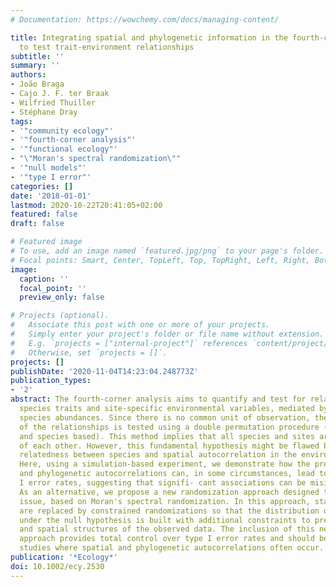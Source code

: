 ```yaml
---
# Documentation: https://wowchemy.com/docs/managing-content/

title: Integrating spatial and phylogenetic information in the fourth-corner analysis
  to test trait-environment relationships
subtitle: ''
summary: ''
authors:
- João Braga
- Cajo J. F. ter Braak
- Wilfried Thuiller
- Stéphane Dray
tags:
- '"community ecology"'
- '"fourth-corner analysis"'
- '"functional ecology"'
- "\"Moran's spectral randomization\""
- '"null models"'
- '"type I error"'
categories: []
date: '2018-01-01'
lastmod: 2020-10-22T20:41:05+02:00
featured: false
draft: false

# Featured image
# To use, add an image named `featured.jpg/png` to your page's folder.
# Focal points: Smart, Center, TopLeft, Top, TopRight, Left, Right, BottomLeft, Bottom, BottomRight.
image:
  caption: ''
  focal_point: ''
  preview_only: false

# Projects (optional).
#   Associate this post with one or more of your projects.
#   Simply enter your project's folder or file name without extension.
#   E.g. `projects = ["internal-project"]` references `content/project/deep-learning/index.md`.
#   Otherwise, set `projects = []`.
projects: []
publishDate: '2020-11-04T14:23:04.248773Z'
publication_types:
- '2'
abstract: The fourth-corner analysis aims to quantify and test for relationships between
  species traits and site-specific environmental variables, mediated by site-specific
  species abundances. Since there is no common unit of observation, the significance
  of the relationships is tested using a double permutation procedure (site based
  and species based). This method implies that all species and sites are independent
  of each other. However, this fundamental hypothesis might be flawed because of phylogenetic
  relatedness between species and spatial autocorrelation in the environmental data.
  Here, using a simulation-based experiment, we demonstrate how the presence of spatial
  and phylogenetic autocorrelations can, in some circumstances, lead to inflated type
  I error rates, suggesting that signifi- cant associations can be misidentified.
  As an alternative, we propose a new randomization approach designed to avoid this
  issue, based on Moran's spectral randomization. In this approach, standard permutations
  are replaced by constrained randomizations so that the distribution of the statistic
  under the null hypothesis is built with additional constraints to preserve the phylogenetic
  and spatial structures of the observed data. The inclusion of this new randomization
  approach provides total control over type I error rates and should be used in real
  studies where spatial and phylogenetic autocorrelations often occur.
publication: '*Ecology*'
doi: 10.1002/ecy.2530
---
```

